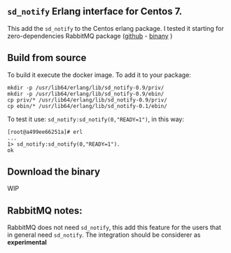 `sd_notify` Erlang interface for Centos 7.
---

This add the `sd_notify` to the Centos erlang package.
I tested it starting for zero-dependencies RabbitMQ package ([github](https://github.com/rabbitmq/erlang-rpm) - [binany](https://www.rabbitmq.com/releases/erlang/) )

Build from source
-
To build it execute the docker image.
To add it to your package:

    mkdir -p /usr/lib64/erlang/lib/sd_notify-0.9/priv/
    mkdir -p /usr/lib64/erlang/lib/sd_notify-0.9/ebin/
    cp priv/* /usr/lib64/erlang/lib/sd_notify-0.9/priv/
    cp ebin/* /usr/lib64/erlang/lib/sd_notify-0.1/ebin/

 
To test it use: `sd_notify:sd_notify(0,"READY=1")`, in this way:

    [root@a499ee66251a]# erl
    ...    
    1> sd_notify:sd_notify(0,"READY=1").
    ok

Download the binary
-
WIP

RabbitMQ notes:
-
RabbitMQ does not need `sd_notify`, this add this feature for the users that in general need `sd_notify`. The integration should be considerer as **experimental**  